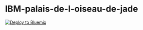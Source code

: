 # IBM-palais-de-l-oiseau-de-jade
[![Deploy to Bluemix](https://bluemix.net/deploy/button.png)](https://bluemix.net/deploy?repository=https://github.com/cherryclass/IBM-palais-de-l-oiseau-de-jade&branch=master)

